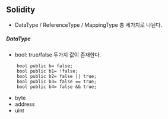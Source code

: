 ## Solidity
- DataType / ReferenceType / MappingType 총 세가지로 나뉜다.


##### DataType
- bool: true/false 두가지 값이 존재한다. 
```solidity
    bool public b= false;
    bool public b1= !false;
    bool public b2= false || true;
    bool public b3= false == true;
    bool public b4= false && true;
```

- byte
- address
- uint
